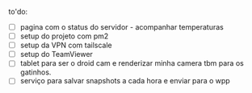 to'do:
- [ ] pagina com o status do servidor - acompanhar temperaturas
- [ ] setup do projeto com pm2
- [ ] setup da VPN com tailscale
- [ ] setup do TeamViewer
- [ ] tablet para ser o droid cam e renderizar minha camera tbm para os gatinhos.
- [ ] serviço para salvar snapshots a cada hora e enviar para o wpp